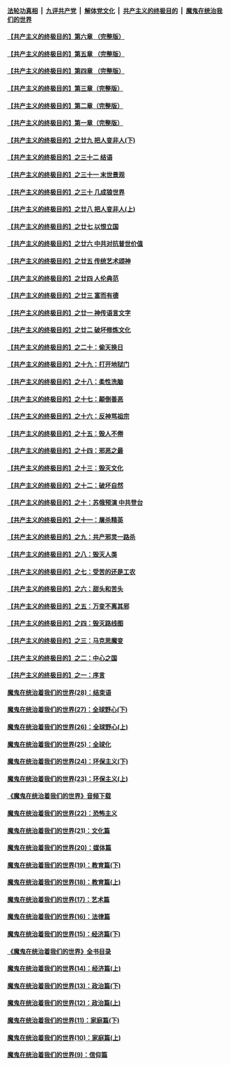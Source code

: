 

####  [法轮功真相](../../../../basic/blob/master/README.md?t=06122231) &nbsp;|&nbsp; [九评共产党](../../../../9ping.md/blob/master/README.md?t=06122231) &nbsp;|&nbsp; [解体党文化](../../../../jtdwh.md/blob/master/README.md?t=06122231)  &nbsp;|&nbsp; [共产主义的终极目的](../../../../gczydzjmd.md/blob/master/README.md?t=06122231) &nbsp;|&nbsp; [魔鬼在统治我们的世界](../../../../mgztzwmdsj.md/blob/master/README.md?t=06122231) 

#### [【共产主义的终极目的】第六章 （完整版）](../pages/nsc422/n11428913.md?t=06122231) 

#### [【共产主义的终极目的】第五章 （完整版）](../pages/nsc422/n11428912.md?t=06122231) 

#### [【共产主义的终极目的】第四章 （完整版）](../pages/nsc422/n11428907.md?t=06122231) 

#### [【共产主义的终极目的】第三章（完整版）](../pages/nsc422/n11428848.md?t=06122231) 

#### [【共产主义的终极目的】第二章（完整版）](../pages/nsc422/n11428831.md?t=06122231) 

#### [【共产主义的终极目的】第一章（完整版）](../pages/nsc422/n11417651.md?t=06122231) 

#### [【共产主义的终极目的】之廿九 把人变非人(下)](../pages/nsc422/n11344140.md?t=06122231) 

#### [【共产主义的终极目的】之三十二 结语](../pages/nsc422/n11360535.md?t=06122231) 

#### [【共产主义的终极目的】之三十一 末世景观](../pages/nsc422/n11351129.md?t=06122231) 

#### [【共产主义的终极目的】之三十 几成狼世界](../pages/nsc422/n11348280.md?t=06122231) 

#### [【共产主义的终极目的】之廿八 把人变非人(上)](../pages/nsc422/n11340492.md?t=06122231) 

#### [【共产主义的终极目的】之廿七 以恨立国](../pages/nsc422/n11336944.md?t=06122231) 

#### [【共产主义的终极目的】之廿六 中共对抗普世价值](../pages/nsc422/n11324785.md?t=06122231) 

#### [【共产主义的终极目的】之廿五 传统艺术颂神](../pages/nsc422/n11296396.md?t=06122231) 

#### [【共产主义的终极目的】之廿四 人伦典范](../pages/nsc422/n11296397.md?t=06122231) 

#### [【共产主义的终极目的】之廿三 富而有德](../pages/nsc422/n11283598.md?t=06122231) 

#### [【共产主义的终极目的】之廿一 神传语言文字](../pages/nsc422/n11263265.md?t=06122231) 

#### [【共产主义的终极目的】之廿二 破坏修炼文化](../pages/nsc422/n11245728.md?t=06122231) 

#### [【共产主义的终极目的】之二十：偷天换日](../pages/nsc422/n11238846.md?t=06122231) 

#### [【共产主义的终极目的】之十九：打开地狱门](../pages/nsc422/n11206376.md?t=06122231) 

#### [【共产主义的终极目的】之十八：柔性洗脑](../pages/nsc422/n11199994.md?t=06122231) 

#### [【共产主义的终极目的】之十七：颠倒善恶](../pages/nsc422/n11179782.md?t=06122231) 

#### [【共产主义的终极目的】之十六：反神骂祖宗](../pages/nsc422/n11166798.md?t=06122231) 

#### [【共产主义的终极目的】之十五：毁人不倦](../pages/nsc422/n11166792.md?t=06122231) 

#### [【共产主义的终极目的】之十四：邪恶之最](../pages/nsc422/n11150249.md?t=06122231) 

#### [【共产主义的终极目的】之十三：毁灭文化](../pages/nsc422/n11135227.md?t=06122231) 

#### [【共产主义的终极目的】之十二：破坏自然](../pages/nsc422/n11135214.md?t=06122231) 

#### [【共产主义的终极目的】之十：苏俄预演 中共登台](../pages/nsc422/n11118424.md?t=06122231) 

#### [【共产主义的终极目的】之十一：屠杀精英](../pages/nsc422/n11118442.md?t=06122231) 

#### [【共产主义的终极目的】之九：共产邪灵一路杀](../pages/nsc422/n11114139.md?t=06122231) 

#### [【共产主义的终极目的】之八：毁灭人类](../pages/nsc422/n11108503.md?t=06122231) 

#### [【共产主义的终极目的】之七：受苦的还是工农](../pages/nsc422/n11101809.md?t=06122231) 

#### [【共产主义的终极目的】之六：甜头和苦头](../pages/nsc422/n11096971.md?t=06122231) 

#### [【共产主义的终极目的】之五：万变不离其邪](../pages/nsc422/n11091285.md?t=06122231) 

#### [【共产主义的终极目的】之四：毁灭路线图](../pages/nsc422/n11086284.md?t=06122231) 

#### [【共产主义的终极目的】之三：马克思魔变](../pages/nsc422/n11061941.md?t=06122231) 

#### [【共产主义的终极目的】之二：中心之国](../pages/nsc422/n11047728.md?t=06122231) 

#### [【共产主义的终极目的】之一：序言](../pages/nsc422/n11086077.md?t=06122231) 

#### [魔鬼在统治着我们的世界(28)：结束语](../pages/nsc422/n10936246.md?t=06122231) 

#### [魔鬼在统治着我们的世界(27)：全球野心(下)](../pages/nsc422/n10928319.md?t=06122231) 

#### [魔鬼在统治着我们的世界(26)：全球野心(上)](../pages/nsc422/n10900318.md?t=06122231) 

#### [魔鬼在统治着我们的世界(25)：全球化](../pages/nsc422/n10788205.md?t=06122231) 

#### [魔鬼在统治着我们的世界(24)：环保主义(下)](../pages/nsc422/n10695307.md?t=06122231) 

#### [魔鬼在统治着我们的世界(23)：环保主义(上)](../pages/nsc422/n10688613.md?t=06122231) 

#### [《魔鬼在统治着我们的世界》音频下载](../pages/nsc422/n10635553.md?t=06122231) 

#### [魔鬼在统治着我们的世界(22)：恐怖主义](../pages/nsc422/n10614727.md?t=06122231) 

#### [魔鬼在统治着我们的世界(21)：文化篇](../pages/nsc422/n10597706.md?t=06122231) 

#### [魔鬼在统治着我们的世界(20)：媒体篇](../pages/nsc422/n10586579.md?t=06122231) 

#### [魔鬼在统治着我们的世界(19)：教育篇(下)](../pages/nsc422/n10564808.md?t=06122231) 

#### [魔鬼在统治着我们的世界(18)：教育篇(上)](../pages/nsc422/n10526970.md?t=06122231) 

#### [魔鬼在统治着我们的世界(17)：艺术篇](../pages/nsc422/n10499093.md?t=06122231) 

#### [魔鬼在统治着我们的世界(16)：法律篇](../pages/nsc422/n10485969.md?t=06122231) 

#### [魔鬼在统治着我们的世界(15)：经济篇(下)](../pages/nsc422/n10469975.md?t=06122231) 

#### [《魔鬼在统治着我们的世界》全书目录](../pages/nsc422/n10464261.md?t=06122231) 

#### [魔鬼在统治着我们的世界(14)：经济篇(上)](../pages/nsc422/n10457370.md?t=06122231) 

#### [魔鬼在统治着我们的世界(13)：政治篇(下)](../pages/nsc422/n10448270.md?t=06122231) 

#### [魔鬼在统治着我们的世界(12)：政治篇(上)](../pages/nsc422/n10444576.md?t=06122231) 

#### [魔鬼在统治着我们的世界(11)：家庭篇(下)](../pages/nsc422/n10440961.md?t=06122231) 

#### [魔鬼在统治着我们的世界(10)：家庭篇(上)](../pages/nsc422/n10435448.md?t=06122231) 

#### [魔鬼在统治着我们的世界(9)：信仰篇](../pages/nsc422/n10432159.md?t=06122231) 

